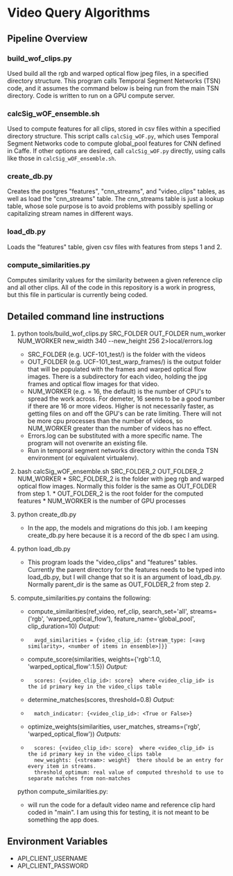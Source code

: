 # Video Query Algorithms

## Pipeline Overview

### build_wof_clips.py
Used build all the rgb and warped optical flow jpeg files, in a specified directory structure. This program calls Temporal Segment Networks (TSN) code, and it assumes the command below is being run from the main TSN directory. Code is written to run on a GPU compute server.

### calcSig_wOF_ensemble.sh

Used  to compute features for all clips, stored in csv files within a specified directory structure. This script calls `calcSig_wOF.py`, which uses Temporal Segment Networks code to compute global_pool features for CNN defined in Caffe. If other options are desired, call `calcSig_wOF.py` directly, using calls like those in `calcSig_wOF_ensemble.sh`.

### create_db.py

Creates the postgres "features", "cnn_streams", and "video_clips" tables, as well as load the "cnn_streams" table.  The cnn_streams table is just a lookup table, whose sole purpose is to avoid problems with possibly spelling or capitalizing stream names in different ways.

### load_db.py

Loads the "features" table, given csv files with features from steps 1 and 2.

### compute_similarities.py

Computes similarity values for the similarity between a given reference clip and all other clips. All of the code in this repository is a work in progress, but this file in particular is currently being coded.

## Detailed command line instructions
1.    python tools/build_wof_clips.py  SRC_FOLDER  OUT_FOLDER    num_worker  NUM_WORKER    new_width 340 --new_height 256 2>local/errors.log
         *	SRC_FOLDER (e.g. UCF-101_test/) is the folder with the videos
         *	OUT_FOLDER (e.g. UCF-101_test_warp_frames/) is the output folder that will be populated with the frames and warped optical flow images.  There is a subdirectory for each video, holding the jpg frames and optical flow images for that video.
         *	NUM_WORKER (e.g. = 16, the default) is the number of CPU's to spread the work across. For demeter, 16 seems to be a good number if there are 16 or more videos.  Higher is not necessarily faster, as getting files on and off the GPU's can  be rate limiting.  There will not be more cpu processes than the number of videos, so NUM_WORKER greater than the number of videos has no effect.
         *	Errors.log can be substituted with a more specific name.  The program will not overwrite an existing file.
         *	Run in temporal segment networks directory within the conda TSN environment (or equivalent virtualenv).

2.	bash calcSig_wOF_ensemble.sh SRC_FOLDER_2  OUT_FOLDER_2  NUM_WORKER
        * SRC_FOLDER_2 is the folder with jpeg rgb and warped optical flow images. Normally this folder is the same as OUT_FOLDER from step 1.
        * OUT_FOLDER_2 is the root folder for the computed features
        * NUM_WORKER is the number of GPU processes
3.  python create_db.py
    * In the app, the models and migrations do this job.  I am keeping create_db.py here because it is a record of the db spec I am using.
4.  python load_db.py
    *  This program loads the "video_clips" and "features" tables.  Currently the parent directory for the features needs to be typed into load_db.py,
    but I will change that so it is an argument of load_db.py.  Normally parent_dir is the same as OUT_FOLDER_2 from step 2.

5. compute_similarities.py contains the following:
    * compute_similarities(ref_video, ref_clip, search_set='all', streams=('rgb', 'warped_optical_flow'), feature_name='global_pool', clip_duration=10)
    _Output:_
    *       avgd_similarities = {video_clip_id: {stream_type: [<avg similarity>, <number of items in ensemble>]}}
    * compute_score(similarities, weights={'rgb':1.0, 'warped_optical_flow':1.5})
    _Output:_
    *       scores: {<video_clip_id>: score}  where <video_clip_id> is the id primary key in the video_clips table
    * determine_matches(scores, threshold=0.8)
    _Output:_
    *       match_indicator: {<video_clip_id>: <True or False>}
    * optimize_weights(similarities, user_matches, streams=('rgb', 'warped_optical_flow'))
    _Outputs:_
    *       scores: {<video_clip_id>: score}  where <video_clip_id> is the id primary key in the video_clips table
            new_weights: {<stream>: weight}  there should be an entry for every item in streams.
            threshold_optimum: real value of computed threshold to use to separate matches from non-matches

    python compute_similarities.py:
     * will run the code for a default video name and reference clip hard coded in "main".  I am using this for testing, it is not meant
    to be something the app does.

## Environment Variables

- API_CLIENT_USERNAME
- API_CLIENT_PASSWORD
